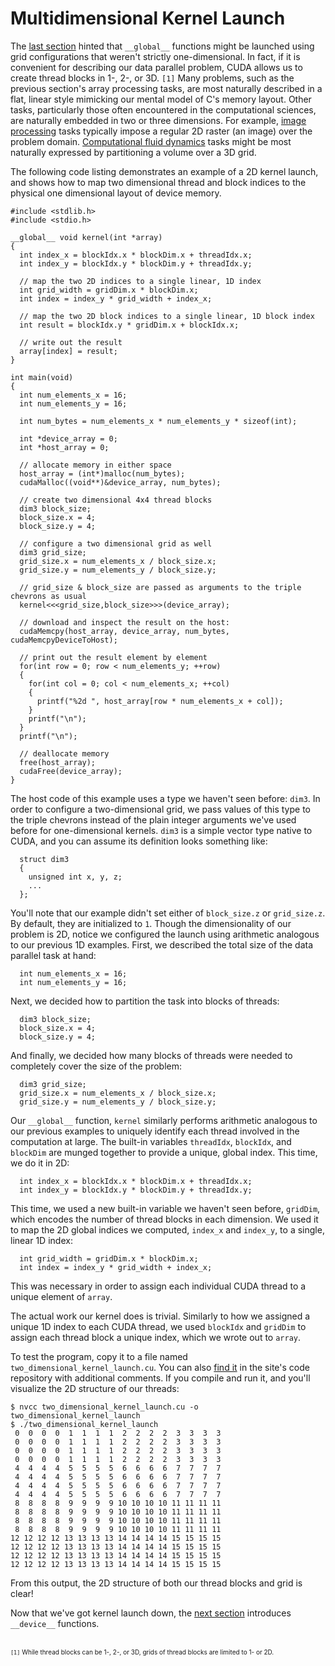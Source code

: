 # Multidimensional Kernel Launch #

The [last section](TutorialGlobalFunctions.md) hinted that `__global__` functions might be launched using grid configurations that weren't strictly one-dimensional.  In fact, if it is convenient for describing our data parallel problem, CUDA allows us to create thread blocks in 1-, 2-, or 3D. `[1]`  Many problems, such as the previous section's array processing tasks, are most naturally described in a flat, linear style mimicking our mental model of C's memory layout. Other tasks, particularly those often encountered in the computational sciences, are naturally embedded in two or three dimensions.  For example, [image processing](http://www.youtube.com/results?search_query=image+processing+cuda&page=&utm_source=opensearch) tasks typically impose a regular 2D raster (an image) over the problem domain.  [Computational fluid dynamics](http://www.youtube.com/results?search_query=cuda+cfd&search_type=&aq=f) tasks might be most naturally expressed by partitioning a volume over a 3D grid.

The following code listing demonstrates an example of a 2D kernel launch, and shows how to map two dimensional thread and block indices to the physical one dimensional layout of device memory.

```
#include <stdlib.h>
#include <stdio.h>

__global__ void kernel(int *array)
{
  int index_x = blockIdx.x * blockDim.x + threadIdx.x;
  int index_y = blockIdx.y * blockDim.y + threadIdx.y;

  // map the two 2D indices to a single linear, 1D index
  int grid_width = gridDim.x * blockDim.x;
  int index = index_y * grid_width + index_x;

  // map the two 2D block indices to a single linear, 1D block index
  int result = blockIdx.y * gridDim.x + blockIdx.x;

  // write out the result
  array[index] = result;
}

int main(void)
{
  int num_elements_x = 16;
  int num_elements_y = 16;

  int num_bytes = num_elements_x * num_elements_y * sizeof(int);

  int *device_array = 0;
  int *host_array = 0;

  // allocate memory in either space
  host_array = (int*)malloc(num_bytes);
  cudaMalloc((void**)&device_array, num_bytes);

  // create two dimensional 4x4 thread blocks
  dim3 block_size;
  block_size.x = 4;
  block_size.y = 4;

  // configure a two dimensional grid as well
  dim3 grid_size;
  grid_size.x = num_elements_x / block_size.x;
  grid_size.y = num_elements_y / block_size.y;

  // grid_size & block_size are passed as arguments to the triple chevrons as usual
  kernel<<<grid_size,block_size>>>(device_array);

  // download and inspect the result on the host:
  cudaMemcpy(host_array, device_array, num_bytes, cudaMemcpyDeviceToHost);

  // print out the result element by element
  for(int row = 0; row < num_elements_y; ++row)
  {
    for(int col = 0; col < num_elements_x; ++col)
    {
      printf("%2d ", host_array[row * num_elements_x + col]);
    }
    printf("\n");
  }
  printf("\n");

  // deallocate memory
  free(host_array);
  cudaFree(device_array);
}
```

The host code of this example uses a type we haven't seen before: `dim3`.  In order to configure a two-dimensional grid, we pass values of this type to the triple chevrons instead of the plain integer arguments we've used before for one-dimensional kernels.  `dim3` is a simple vector type native to CUDA, and you can assume its definition looks something like:

```
  struct dim3
  {
    unsigned int x, y, z;
    ...
  };
```

You'll note that our example didn't set either of `block_size.z` or `grid_size.z`.  By default, they are initialized to `1`.  Though the dimensionality of our problem is 2D, notice we configured the launch using arithmetic analogous to  our previous 1D examples.  First, we described the total size of the data parallel task at hand:

```
  int num_elements_x = 16;
  int num_elements_y = 16;
```

Next, we decided how to partition the task into blocks of threads:

```
  dim3 block_size;
  block_size.x = 4;
  block_size.y = 4;
```

And finally, we decided how many blocks of threads were needed to completely cover the size of the problem:

```
  dim3 grid_size;
  grid_size.x = num_elements_x / block_size.x;
  grid_size.y = num_elements_y / block_size.y;
```

Our `__global__` function, `kernel` similarly performs arithmetic analogous to our previous examples to uniquely identify each thread involved in the computation at large.  The built-in variables `threadIdx`, `blockIdx`, and `blockDim` are munged together to provide a unique, global index.  This time, we do it in 2D:

```
  int index_x = blockIdx.x * blockDim.x + threadIdx.x;
  int index_y = blockIdx.y * blockDim.y + threadIdx.y;
```

This time, we used a new built-in variable we haven't seen before, `gridDim`, which encodes the number of thread blocks in each dimension.  We used it to map the 2D global indices we computed, `index_x` and `index_y`, to a single, linear 1D index:

```
  int grid_width = gridDim.x * blockDim.x;
  int index = index_y * grid_width + index_x;
```

This was necessary in order to assign each individual CUDA thread to a unique element of `array`.

The actual work our kernel does is trivial.  Similarly to how we assigned a unique 1D index to each CUDA thread, we used `blockIdx` and `gridDim` to assign each thread block a unique index, which we wrote out to `array`.

To test the program, copy it to a file named `two_dimensional_kernel_launch.cu`.  You can also [find it](http://code.google.com/p/stanford-cs193g-sp2010/source/browse/trunk/tutorials/two_dimensional_kernel_launch.cu) in the site's code repository with additional comments. If you compile and run it, and you'll visualize the 2D structure of our threads:

```
$ nvcc two_dimensional_kernel_launch.cu -o two_dimensional_kernel_launch
$ ./two_dimensional_kernel_launch 
 0  0  0  0  1  1  1  1  2  2  2  2  3  3  3  3 
 0  0  0  0  1  1  1  1  2  2  2  2  3  3  3  3 
 0  0  0  0  1  1  1  1  2  2  2  2  3  3  3  3 
 0  0  0  0  1  1  1  1  2  2  2  2  3  3  3  3 
 4  4  4  4  5  5  5  5  6  6  6  6  7  7  7  7 
 4  4  4  4  5  5  5  5  6  6  6  6  7  7  7  7 
 4  4  4  4  5  5  5  5  6  6  6  6  7  7  7  7 
 4  4  4  4  5  5  5  5  6  6  6  6  7  7  7  7 
 8  8  8  8  9  9  9  9 10 10 10 10 11 11 11 11 
 8  8  8  8  9  9  9  9 10 10 10 10 11 11 11 11 
 8  8  8  8  9  9  9  9 10 10 10 10 11 11 11 11 
 8  8  8  8  9  9  9  9 10 10 10 10 11 11 11 11 
12 12 12 12 13 13 13 13 14 14 14 14 15 15 15 15 
12 12 12 12 13 13 13 13 14 14 14 14 15 15 15 15 
12 12 12 12 13 13 13 13 14 14 14 14 15 15 15 15 
12 12 12 12 13 13 13 13 14 14 14 14 15 15 15 15 
```

From this output, the 2D structure of both our thread blocks and grid is clear!

Now that we've got kernel launch down, the [next section](TutorialDeviceFunctions.md) introduces `__device__` functions.

<br><font size='1'><code>[1]</code> While thread blocks can be 1-, 2-, or 3D, grids of thread blocks are limited to 1- or 2D.</font>